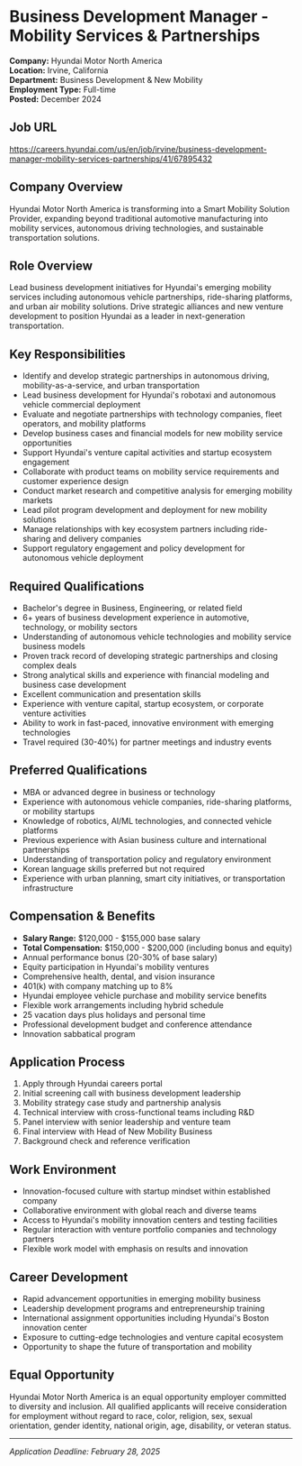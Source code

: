 # Business Development Manager - Mobility Services & Partnerships
**Company:** Hyundai Motor North America  
**Location:** Irvine, California  
**Department:** Business Development & New Mobility  
**Employment Type:** Full-time  
**Posted:** December 2024  

## Job URL
https://careers.hyundai.com/us/en/job/irvine/business-development-manager-mobility-services-partnerships/41/67895432

## Company Overview
Hyundai Motor North America is transforming into a Smart Mobility Solution Provider, expanding beyond traditional automotive manufacturing into mobility services, autonomous driving technologies, and sustainable transportation solutions.

## Role Overview
Lead business development initiatives for Hyundai's emerging mobility services including autonomous vehicle partnerships, ride-sharing platforms, and urban air mobility solutions. Drive strategic alliances and new venture development to position Hyundai as a leader in next-generation transportation.

## Key Responsibilities
- Identify and develop strategic partnerships in autonomous driving, mobility-as-a-service, and urban transportation
- Lead business development for Hyundai's robotaxi and autonomous vehicle commercial deployment
- Evaluate and negotiate partnerships with technology companies, fleet operators, and mobility platforms
- Develop business cases and financial models for new mobility service opportunities
- Support Hyundai's venture capital activities and startup ecosystem engagement
- Collaborate with product teams on mobility service requirements and customer experience design
- Conduct market research and competitive analysis for emerging mobility markets
- Lead pilot program development and deployment for new mobility solutions
- Manage relationships with key ecosystem partners including ride-sharing and delivery companies
- Support regulatory engagement and policy development for autonomous vehicle deployment

## Required Qualifications
- Bachelor's degree in Business, Engineering, or related field
- 6+ years of business development experience in automotive, technology, or mobility sectors
- Understanding of autonomous vehicle technologies and mobility service business models
- Proven track record of developing strategic partnerships and closing complex deals
- Strong analytical skills and experience with financial modeling and business case development
- Excellent communication and presentation skills
- Experience with venture capital, startup ecosystem, or corporate venture activities
- Ability to work in fast-paced, innovative environment with emerging technologies
- Travel required (30-40%) for partner meetings and industry events

## Preferred Qualifications
- MBA or advanced degree in business or technology
- Experience with autonomous vehicle companies, ride-sharing platforms, or mobility startups
- Knowledge of robotics, AI/ML technologies, and connected vehicle platforms
- Previous experience with Asian business culture and international partnerships
- Understanding of transportation policy and regulatory environment
- Korean language skills preferred but not required
- Experience with urban planning, smart city initiatives, or transportation infrastructure

## Compensation & Benefits
- **Salary Range:** $120,000 - $155,000 base salary
- **Total Compensation:** $150,000 - $200,000 (including bonus and equity)
- Annual performance bonus (20-30% of base salary)
- Equity participation in Hyundai's mobility ventures
- Comprehensive health, dental, and vision insurance
- 401(k) with company matching up to 8%
- Hyundai employee vehicle purchase and mobility service benefits
- Flexible work arrangements including hybrid schedule
- 25 vacation days plus holidays and personal time
- Professional development budget and conference attendance
- Innovation sabbatical program

## Application Process
1. Apply through Hyundai careers portal
2. Initial screening call with business development leadership
3. Mobility strategy case study and partnership analysis
4. Technical interview with cross-functional teams including R&D
5. Panel interview with senior leadership and venture team
6. Final interview with Head of New Mobility Business
7. Background check and reference verification

## Work Environment
- Innovation-focused culture with startup mindset within established company
- Collaborative environment with global reach and diverse teams
- Access to Hyundai's mobility innovation centers and testing facilities
- Regular interaction with venture portfolio companies and technology partners
- Flexible work model with emphasis on results and innovation

## Career Development
- Rapid advancement opportunities in emerging mobility business
- Leadership development programs and entrepreneurship training
- International assignment opportunities including Hyundai's Boston innovation center
- Exposure to cutting-edge technologies and venture capital ecosystem
- Opportunity to shape the future of transportation and mobility

## Equal Opportunity
Hyundai Motor North America is an equal opportunity employer committed to diversity and inclusion. All qualified applicants will receive consideration for employment without regard to race, color, religion, sex, sexual orientation, gender identity, national origin, age, disability, or veteran status.

---
*Application Deadline: February 28, 2025*